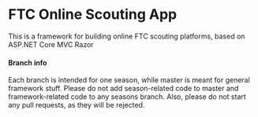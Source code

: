 # FTC Online Scouting App
This is a framework for building online FTC scouting platforms, based on ASP.NET Core MVC Razor
#### Branch info
Each branch is intended for one season, while master is meant for general framework stuff.
Please do not add season-related code to master and framework-related code to any seasons branch.
Also, please do not start any pull requests, as they will be rejected.